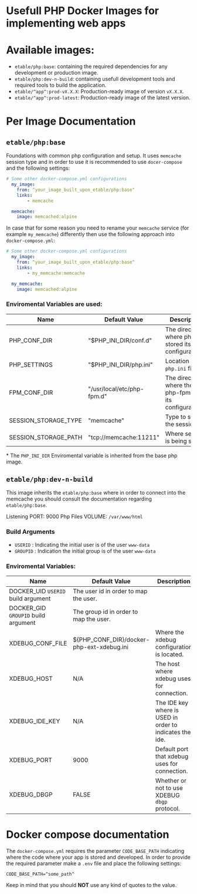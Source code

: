# Usefull PHP Docker Images for implementing web apps

# Available images:

* `etable/php:base`: containing the required dependencies for any development or production image.
* `etable/php:dev-n-build`: containing usefull development tools and required tools to build the application.
* `etable/^app^:prod-vX.X.X`: Production-ready image of version `vX.X.X`.
* `etable/^app^:prod-latest`: Production-ready image of the latest version.

# Per Image Documentation

## `etable/php:base`
Foundations with common php configuration and setup. It uses `memcache` session type and in order to use it is recommended to use `docer-compose` and the following settings:

```yml
# Some other docker-compose.yml configurations
  my_image:
    from: ^your_image_built_upon_etable/php:base^
    links:
        - memcache

  memcache:
    image: memcached:alpine

```

In case that for some reason you need to rename your `memcache` service (for example `my_memcache`) differently then use the following approach into `docker-compose.yml`:

```yml
# Some other docker-compose.yml configurations
  my_image:
    from: ^your_image_built_upon_etable/php:base^
    links:
        - my_memcache:memcache

  my_memcache:
    image: memcached:alpine
```

### Enviromental Variables are used:

Name | Default Value | Description
--- | --- | ---
PHP_CONF_DIR | "$PHP_INI_DIR/conf.d"  | The directory where php stored its configuration.*
PHP_SETTINGS | "$PHP_INI_DIR/php.ini" | Location of the `php.ini` file.*
FPM_CONF_DIR | "/usr/local/etc/php-fpm.d" | The directory where the php-fpm has its configuration.
SESSION_STORAGE_TYPE | "memcache" | Type to store the session
SESSION_STORAGE_PATH | "tcp:\/\/memcache:11211" | Where session is being stored

\* The `PHP_INI_DIR` Enviromental variable is inherited from the base php image.

## `etable/php:dev-n-build`
This image inherits the `etable/php:base` where in order to connect into the memcache you should consult the documentation regarding `etable/php:base`.

Listening PORT: 9000
Php Files VOLUME: `/var/www/html`

### Build Arguments

* `USERID` : Indicating the initial user is of the user `www-data`
* `GROUPID` : Indication the initial group is of the user `www-data`

### Enviromental Variables:

Name | Default Value | Description
--- | --- | ---
DOCKER_UID `USERID` build argument | The user id in order to map the user.
DOCKER_GID `GROUPID` build argument | The group id in order to map the user.
XDEBUG_CONF_FILE | ${PHP_CONF_DIR}/docker-php-ext-xdebug.ini | Where the xdebug configuration is located.
XDEBUG_HOST | N/A | The host where xdebug uses for connection.
XDEBUG_IDE_KEY | N/A | The IDE key where is USED in order to indicates the ide.
XDEBUG_PORT | 9000 | Default port that xdebug uses for connection.
XDEBUG_DBGP | FALSE | Whether or not to use XDEBUG `dbgp` protocol.

# Docker compose documentation

The `docker-compose.yml` requires the parameter `CODE_BASE_PATH` indicating where the code where your app is stored and developed.
In order to provide the required parameter make a `.env` file and place the following settings:

```env
CODE_BASE_PATH=^some_path^
```

Keep in mind that you should **NOT** use any kind of quotes to the value.
